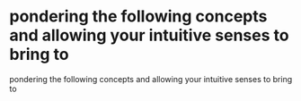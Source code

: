 # pondering the following concepts and allowing your intuitive senses to bring to

pondering the following concepts and allowing your intuitive senses to bring to